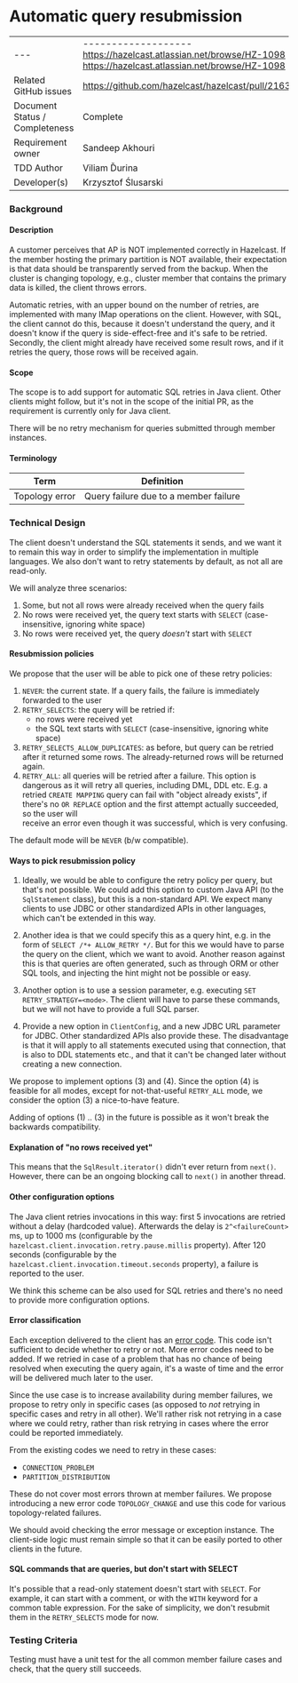 # Automatic query resubmission

|||
|---|---|
|---|------------------- https://hazelcast.atlassian.net/browse/HZ-1098 https://hazelcast.atlassian.net/browse/HZ-1098 |
|Related GitHub issues|https://github.com/hazelcast/hazelcast/pull/21635|
|Document Status / Completeness| Complete                                          |
|Requirement owner| Sandeep Akhouri                                              |
|TDD Author|Viliam Ďurina|
|Developer(s)| Krzysztof Ślusarski |
### Background
#### Description

A customer perceives that AP is NOT implemented correctly in Hazelcast. If the
member hosting the primary partition is NOT available, their expectation is that
data should be transparently served from the backup. When the cluster is
changing topology, e.g., cluster member that contains the primary data is
killed, the client throws errors.

Automatic retries, with an upper bound on the number of retries, are implemented
with many IMap operations on the client. However, with SQL, the client cannot do
this, because it doesn't understand the query, and it doesn't know if the query
is side-effect-free and it's safe to be retried. Secondly, the client might
already have received some result rows, and if it retries the query, those rows
will be received again.

#### Scope

The scope is to add support for automatic SQL retries in Java client. Other
clients might follow, but it's not in the scope of the initial PR, as the
requirement is currently only for Java client.

There will be no retry mechanism for queries submitted through member instances.

#### Terminology

| Term           | Definition                            |
|----------------|---------------------------------------|
| Topology error | Query failure due to a member failure |

### Technical Design

The client doesn't understand the SQL statements it sends, and we want it to
remain this way in order to simplify the implementation in multiple languages.
We also don't want to retry statements by default, as not all are read-only.

We will analyze three scenarios:
1. Some, but not all rows were already received when the query fails
2. No rows were received yet, the query text starts with `SELECT` (case-insensitive, ignoring 
       white space) 
3. No rows were received yet, the query _doesn't_ start with `SELECT`

#### Resubmission policies

We propose that the user will be able to pick one of these retry policies:

1. `NEVER`: the current state. If a query fails, the failure is immediately 
   forwarded to the user
2. `RETRY_SELECTS`: the query will be retried if:
   - no rows were received yet
   - the SQL text starts with `SELECT` (case-insensitive, ignoring
     white space)
3. `RETRY_SELECTS_ALLOW_DUPLICATES`: as before, but query can be retried
   after it returned some rows. The already-returned rows will be returned again.
4. `RETRY_ALL`: all queries will be retried after a failure. This option is 
   dangerous as it will retry all queries, including DML, DDL etc. E.g. a retried
   `CREATE MAPPING` query can fail with "object already exists", if there's no `OR
   REPLACE` option and the first attempt actually succeeded, so the user will   
   receive an error even though it was successful, which is very confusing.

The default mode will be `NEVER` (b/w compatible).

#### Ways to pick resubmission policy

1. Ideally, we would be able to configure the retry policy per query, but that's
not possible. We could add this option to custom Java API (to the `SqlStatement`
class), but this is a non-standard API. We expect many clients to use JDBC or
other standardized APIs in other languages, which can't be extended in this way.

2. Another idea is that we could specify this as a query hint, e.g. in the form of
`SELECT /*+ ALLOW_RETRY */`. But for this we would have to parse the query on
the client, which we want to avoid. Another reason against this is that queries
are often generated, such as through ORM or other SQL tools, and injecting the
hint might not be possible or easy.

3. Another option is to use a session parameter, e.g. executing `SET
RETRY_STRATEGY=<mode>`. The client will have to parse these commands, but we will
not have to provide a full SQL parser.

4. Provide a new option in `ClientConfig`, and a new JDBC URL parameter for 
JDBC. Other standardized APIs also provide these. The disadvantage is that it
will apply to all statements executed using that connection, that is also to DDL
statements etc., and that it can't be changed later without creating a new
connection.

We propose to implement options (3) and (4). Since the option (4) is feasible
for all modes, except for not-that-useful `RETRY_ALL` mode, we consider the
option (3) a nice-to-have feature.

Adding of options (1) .. (3) in the future is possible as it won't break the
backwards compatibility.

#### Explanation of "no rows received yet"

This means that the `SqlResult.iterator()` didn't ever return from `next()`.
However, there can be an ongoing blocking call to `next()` in another thread.

#### Other configuration options

The Java client retries invocations in this way: first 5 invocations are retried
without a delay (hardcoded value). Afterwards the delay is `2^<failureCount>`
ms, up to 1000 ms (configurable by the
`hazelcast.client.invocation.retry.pause.millis` property). After 120 seconds
(configurable by the `hazelcast.client.invocation.timeout.seconds` property), a
failure is reported to the user.

We think this scheme can be also used for SQL retries and there's no need to
provide more configuration options.

#### Error classification

Each exception delivered to the client has an [error
code](https://github.com/hazelcast/hazelcast/blob/713cef1b54b725e6c7df971ff52da30d1133a0a2/hazelcast/src/main/java/com/hazelcast/sql/impl/SqlErrorCode.java#L22).
This code isn't sufficient to decide whether to retry or not. More error codes
need to be added. If we retried in case of a problem that has no chance of being
resolved when executing the query again, it's a waste of time and the error will
be delivered much later to the user.

Since the use case is to increase availability during member failures, we
propose to retry only in specific cases (as opposed to _not_ retrying in
specific cases and retry in all other). We'll rather risk not retrying in a case
where we could retry, rather than risk retrying in cases where the error could
be reported immediately.

From the existing codes we need to retry in these cases:
- `CONNECTION_PROBLEM`
- `PARTITION_DISTRIBUTION`

These do not cover most errors thrown at member failures. We propose introducing
a new error code `TOPOLOGY_CHANGE` and use this code for various
topology-related failures.

We should avoid checking the error message or exception instance. The
client-side logic must remain simple so that it can be easily ported to other
clients in the future.

#### SQL commands that are queries, but don't start with SELECT

It's possible that a read-only statement doesn't start with `SELECT`. For
example, it can start with a comment, or with the `WITH` keyword for a common
table expression. For the sake of simplicity, we don't resubmit them in the
`RETRY_SELECTS` mode for now.

### Testing Criteria

Testing must have a unit test for the all common member failure cases and check,
that the query still succeeds.